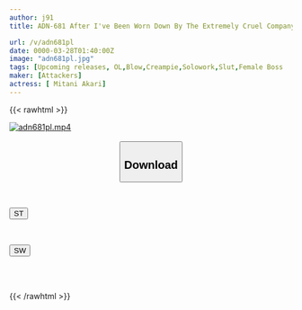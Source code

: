 ```yaml
---
author: j91
title: ADN-681 After I've Been Worn Down By The Extremely Cruel Company, My Female Boss Gives Me The Ultimate Reward Of Sex To Completely Drain My Body And Mind. Akane Mitani

url: /v/adn681pl
date: 0000-03-28T01:40:00Z
image: "adn681pl.jpg"
tags: [Upcoming releases, OL,Blow,Creampie,Solowork,Slut,Female Boss	]
maker: [Attackers]
actress: [ Mitani Akari]
---
```



{{< rawhtml >}}

<div class="video" data-videoid="pending_link.html">
    <a href="javascript:;">
        <img src="/v/adn681pl/adn681pl.jpg" width="WIDTH" height="HEIGHT" alt="adn681pl.mp4" loading="lazy">
    </a>
</div>

<script type="text/javascript" src="https://j91.asia/asset/on-demand-pend.js"></script>

<br>
  <link rel="stylesheet" href="https://j91.asia/asset/bs5.css">
  
  <center>
  <button class="btn btn-primary" type="button" data-bs-toggle="collapse" data-bs-target=".multi-collapse" aria-expanded="false" aria-controls="multiCollapseExample1 multiCollapseExample2"><h2>Download</h2></button></center>
</p>
<div class="row">
  <div class="col">
    <div class="collapse multi-collapse" id="multiCollapseExample1">
      <div class="card card-body">
	      	      <br>
<div class="buttons">  
<p><a href="https://j91.asia/pending_link.html" target="_blank"><button class="btn-hover color-3"><i class="fa fa-download"></i> ST</button></a></p></div>
    </div>
  </div>
</div>
  <div class="col">
    <div class="collapse multi-collapse" id="multiCollapseExample2">
      <div class="card card-body">
	      <br>
<div class="buttons">
<p><a href="https://j91.asia/pending_link.html" target="_blank"><button class="btn-hover color-2"><i class="fa fa-download"></i> SW</button></a></p></div>
<br><br>
      </div>
    </div>
  </div>
</div>

{{< /rawhtml >}}